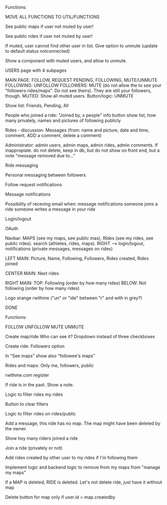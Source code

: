 Functions:

MOVE ALL FUNCTIONS TO UTIL/FUNCTIONS

See public maps if user not muted by user!

See public rides if user not muted by user!

If muted, user cannot find other user in list. Give option to unmute (update to default status notconnected)

Show a component with muted users, and allow to unmute.

USERS page with 4 subpages

MAIN PAGE: FOLLOW, REQUEST PENDING, FOLLOWING, MUTE/UNMUTE
FOLLOWING: UNFOLLOW
FOLLOWERS: MUTE (do not allow the to see your "followers rides/maps". Do not see theirs). They are still your followers, though.
MUTED: Show all muted users. Button/logic: UNMUTE

Show list: Friends, Pending, All

People who joined a ride: "Joined by, x people" info button show list, how many privately, names and pictures of following publicly

Rides - discussion. Messages (from: name and picture, date and time, comment. ADD a comment, delete a comment)

Administrator: admin users, admin maps, admin rides, admin comments. If inappropiate. do not delete, keep in db, but do not show on front end, but a note "message removed due to..."

Ride messaging

Personal messaging between followers


Follow request notifications

Message notifications

Possibility of receving email when:
message notifications
someone joins a ride
someone writes a message in your ride

Login/logout

OAuth

Navbar: MAPS (see my maps, see public mas), RIdes (see my rides, see public rides). search (athletes, rides, maps). RIGHT --> login/logout, notifications (private messages, messages on rides)

LEFT MAIN: Picture, Name, Following, Followers, Rides created, Rides joined

CENTER MAIN: Next rides

RIGHT MAIN: TOP: Following (order by how many rides) BELOW: Not following (order by how many rides)

Logo orange rwithme ("un" or "ide" between "r" and with in grey?)


DONE

Functions:

FOLLOW
UNFOLLOW
MUTE
UNMUTE

Create map/ride Who can see it? Dropdown instead of three checkboxes


Create ride: Followers option

In "See maps" show also "followee's maps"

Rides and maps: Only me, followers, public

rwithme.com register

If ride is in the past. Show a note. 

Logic to filter rides my rides

Button to clear filters

Logic to filter rides on rides/public

Add a message, this ride has no map. The map might have been deleted by the owner.

Show hoy many riders joined a ride

Join a ride (privately or not)

Add rides created by other user to my rides if I'm following them

Implement logic and backend logic to remove from my maps from "manage my maps"

If a MAP is deleted, RIDE is deleted. Let's not delete ride, just have it without map

Delete button for map only if user.id = map.createdby